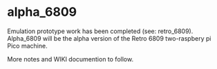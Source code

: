 # alpha_6809

Emulation prototype work has been completed (see: retro_6809). Alpha_6809 will be the alpha version of the Retro 6809 two-raspbery pi Pico machine. 

More notes and WIKI documention to follow.